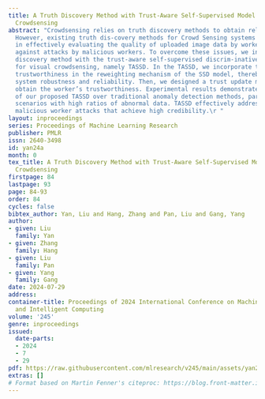```yaml
---
title: A Truth Discovery Method with Trust-Aware Self-Supervised Model for Visual
  Crowdsensing
abstract: "Crowdsensing relies on truth discovery methods to obtain reliable data.
  However, existing truth dis-covery methods for Crowd Sensing systems face challenges
  in effectively evaluating the quality of uploaded image data by workers and defending
  against attacks by malicious workers. To overcome these issues, we introduce a truth
  discovery method with the trust-aware self-supervised discrim-inative (SSD) model
  for visual crowdsensing, namely TASSD. In the TASSD, we incorporate the worker’s
  trustworthiness in the reweighting mechanism of the SSD model, thereby improving
  system robustness and reliability. Then, we designed a trust update method to accurately
  obtain the worker’s trustworthiness. Experimental results demonstrate the superiority
  of our proposed TASSD over traditional anomaly detection methods, particularly in
  scenarios with high ratios of abnormal data. TASSD effectively addresses disguised
  malicious worker attacks that achieve high credibility.\r "
layout: inproceedings
series: Proceedings of Machine Learning Research
publisher: PMLR
issn: 2640-3498
id: yan24a
month: 0
tex_title: A Truth Discovery Method with Trust-Aware Self-Supervised Model for Visual
  Crowdsensing
firstpage: 84
lastpage: 93
page: 84-93
order: 84
cycles: false
bibtex_author: Yan, Liu and Hang, Zhang and Pan, Liu and Gang, Yang
author:
- given: Liu
  family: Yan
- given: Zhang
  family: Hang
- given: Liu
  family: Pan
- given: Yang
  family: Gang
date: 2024-07-29
address:
container-title: Proceedings of 2024 International Conference on Machine Learning
  and Intelligent Computing
volume: '245'
genre: inproceedings
issued:
  date-parts:
  - 2024
  - 7
  - 29
pdf: https://raw.githubusercontent.com/mlresearch/v245/main/assets/yan24a/yan24a.pdf
extras: []
# Format based on Martin Fenner's citeproc: https://blog.front-matter.io/posts/citeproc-yaml-for-bibliographies/
---
```

